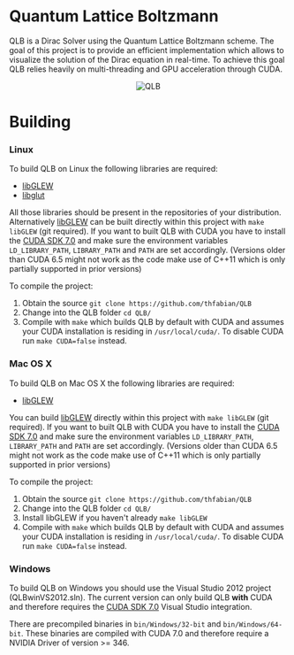 # Quantum Lattice Boltzmann #

QLB is a Dirac Solver using the Quantum Lattice Boltzmann scheme. The goal of this project is to provide an efficient implementation which allows to visualize the solution of the Dirac equation in real-time. To achieve this goal QLB relies heavily on multi-threading and GPU acceleration through CUDA.

<p align="center">
  <img src="https://github.com/thfabian/QLB/blob/master/data/QLBtest.png?raw=true" alt="QLB"/>
</p>

# Building #

### Linux ###

To build QLB on Linux the following libraries are required:
- [libGLEW][libGLEW]
- [libglut][libglut]

All those libraries should be present in the repositories of your distribution. Alternatively [libGLEW][libGLEW] can be built directly within this project with `make libGLEW` (git required).
If you want to built QLB with CUDA you have to install the [CUDA SDK 7.0][cudasdk] and make sure the environment variables `LD_LIBRARY_PATH`, `LIBRARY_PATH` and `PATH` are set accordingly. (Versions older than CUDA 6.5 might not work as the code make use of C++11 which is only partially supported in prior versions)

To compile the project:

1. Obtain the source `git clone https://github.com/thfabian/QLB`
2. Change into the QLB folder `cd QLB/`
3. Compile with `make` which builds QLB by default with CUDA and assumes your CUDA installation is residing in `/usr/local/cuda/`. To disable CUDA run `make CUDA=false` instead.

### Mac OS X ###

To build QLB on Mac OS X the following libraries are required:
- [libGLEW][libGLEW]

You can build [libGLEW][libGLEW] directly within this project with `make libGLEW` (git required).
If you want to built QLB with CUDA you have to install the [CUDA SDK 7.0][cudasdk] and make sure the environment variables `LD_LIBRARY_PATH`, `LIBRARY_PATH` and `PATH` are set accordingly. (Versions older than CUDA 6.5 might not work as the code make use of C++11 which is only partially supported in prior versions)

To compile the project:

1. Obtain the source `git clone https://github.com/thfabian/QLB`
2. Change into the QLB folder `cd QLB/`
3. Install libGLEW if you haven't already `make libGLEW`
4. Compile with `make` which builds QLB by default with CUDA and assumes your CUDA installation is residing in `/usr/local/cuda/`. To disable CUDA run `make CUDA=false` instead.

### Windows ###

To build QLB on Windows you should use the Visual Studio 2012 project (QLBwinVS2012.sln). The current version can only build QLB __with__ CUDA and therefore requires the [CUDA SDK 7.0][cudasdk] Visual Studio integration.


There are precompiled binaries in `bin/Windows/32-bit` and `bin/Windows/64-bit`. These binaries are compiled with CUDA 7.0 and therefore require a NVIDIA Driver of version >= 346.

[libGLEW]: http://glew.sourceforge.net/
[libglut]: http://freeglut.sourceforge.net/
[cudasdk]: https://developer.nvidia.com/cuda-downloads
